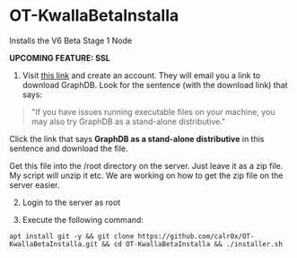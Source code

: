 # OT-KwallaBetaInstalla
Installs the V6 Beta Stage 1 Node

**UPCOMING FEATURE: SSL**

1. Visit [this link](https://www.ontotext.com/products/graphdb/graphdb-free/) and create an account. They will email you a link to download GraphDB. Look for the sentence (with the download link) that says:

> "If you have issues running executable files on your machine, you may also try GraphDB as a stand-alone distributive."

Click the link that says **GraphDB as a stand-alone distributive** in this sentence and download the file.

Get this file into the /root directory on the server. Just leave it as a zip file. My script will unzip it etc. We are working on how to get the zip file on the server easier.

2. Login to the server as root

3. Execute the following command:

```
apt install git -y && git clone https://github.com/calr0x/OT-KwallaBetaInstalla.git && cd OT-KwallaBetaInstalla && ./installer.sh
```